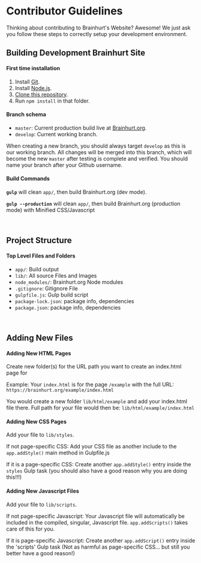 # Contributor Guidelines

Thinking about contributing to Brainhurt's Website? Awesome! We just ask you follow these steps to correctly setup your development environment. 

## Building Development Brainhurt Site

#### First time installation

1) Install [Git](https://git-scm.com/).
2) Install [Node.js](https://nodejs.org).
3) [Clone this repository](https:/help.github.com/articles/cloning-a-repository/).
4) Run `npm install` in that folder.

#### Branch schema

- `master`: Current production build live at [Brainhurt.org](https://brainhurt.org).
- `develop`: Current working branch.

When creating a new branch, you should always target `develop` as this is our working branch.  All changes will be merged into this branch, which will become the new `master` after testing is complete and verified. You should name your branch after your Github username.


#### Build Commands
**`gulp`** will clean `app/`, then build Brainhurt.org (dev mode).

**`gulp --production`** will clean `app/`, then build Brainhurt.org (production mode) with Minified CSS/Javascript

</br>

## Project Structure

#### Top Level Files and Folders

- `app/`: Build output
- `lib/`: All source Files and Images
- `node_modules/`: Brainhurt.org Node modules
- `.gitignore`: Gitignore File
- `gulpfile.js`: Gulp build script
- `package-lock.json`: package info, dependencies
- `package.json`: package info, dependencies

</br>

## Adding New Files

#### Adding New HTML Pages 
Create new folder(s) for the URL path you want to create an index.html page for

Example: Your `index.html` is for the page `/example` with the full URL: `https://brainhurt.org/example/index.html`

You would create a new folder `lib/html/example` and add your index.html file there.
Full path for your file would then be: `lib/html/example/index.html`

#### Adding New CSS Pages

Add your file to `lib/styles`.  

If not page-specific CSS: Add your CSS file as another include to the `app.addStyle()` main method in Gulpfile.js

If it is a page-specific CSS: Create another `app.addStyle()` entry inside the `styles` Gulp task (you should also have a good reason why you are doing this!!!)

#### Adding New Javascript Files

Add your file to `lib/scripts`.

If not page-specific Javascript: Your Javascript file will automatically be included in the compiled, singular, Javascript file. `app.addScripts()` takes care of this for you.

If it is page-specific Javascript: Create another `app.addScript()` entry inside the 'scripts' Gulp task (Not as harmful as page-specific CSS... but still you better have a good reason!)
